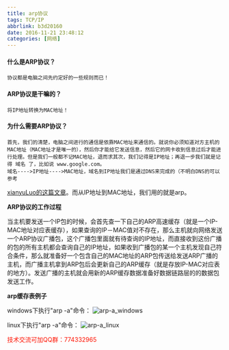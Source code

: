 ```yaml
---
title: arp协议
tags: TCP/IP
abbrlink: b3d20160
date: 2016-11-21 23:48:12
categories: [网络]
---
```


#### 什么是ARP协议？
	协议都是电脑之间先约定好的一些规则而已！

#### ARP协议是干嘛的？
	将IP地址转换为MAC地址！

#### 为什么需要ARP协议？
<!-- more -->
	首先，我们的清楚，电脑之间进行的通信是依靠MAC地址来通信的。就说你必须知道对方主机的MAC地址（MAC地址才是唯一的），然后你才能给它发送信息，然后它的网卡收到信息过后才能进行处理。但是我们一般都不记MAC地址，退而求其次，我们记得是IP地址；再退一步我们就是记得 域名 了，比如说 www.google.com。
	域名---->IP地址---->MAC地址，域名到IP地址我们是通过DNS来完成的（不明白DNS的可以参考
[xianyuLuo的这篇文章](http://laoxianyu.cn/2016/11/20/DNS%E8%A7%A3%E6%9E%90/ "xianyuLuo_DNS解析")。而从IP地址到MAC地址，我们用的就是arp。

__ARP协议的工作过程__

当主机要发送一个IP包的时候，会首先查一下自己的ARP高速缓存（就是一个IP-MAC地址对应表缓存），如果查询的IP－MAC值对不存在，那么主机就向网络发送一个ARP协议广播包，这个广播包里面就有待查询的IP地址，而直接收到这份广播的包的所有主机都会查询自己的IP地址，如果收到广播包的某一个主机发现自己符合条件，那么就准备好一个包含自己的MAC地址的ARP包传送给发送ARP广播的主机，而广播主机拿到ARP包后会更新自己的ARP缓存（就是存放IP-MAC对应表的地方）。发送广播的主机就会用新的ARP缓存数据准备好数据链路层的的数据包发送工作。

__arp缓存表例子__

windows下执行"arp -a"命令：
![arp-a_windows](http://dl-blog.laoxianyu.cn/arp-a_windows.png)

linux下执行"arp -a"命令：
![arp-a_linux](http://dl-blog.laoxianyu.cn/arp-a_linux.png)


<font color=#ff1201>技术交流可加QQ群：774332965</font>

